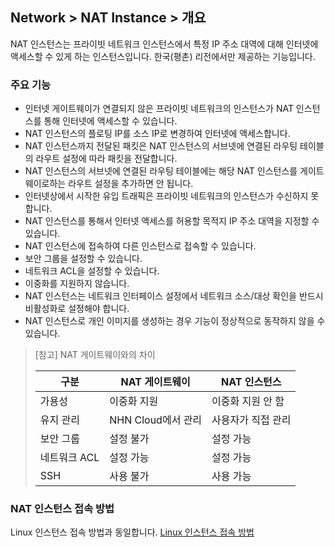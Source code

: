 ## Network > NAT Instance > 개요
NAT 인스턴스는 프라이빗 네트워크 인스턴스에서 특정 IP 주소 대역에 대해 인터넷에 액세스할 수 있게 하는 인스턴스입니다.
한국(평촌) 리전에서만 제공하는 기능입니다.

### 주요 기능
* 인터넷 게이트웨이가 연결되지 않은 프라이빗 네트워크의 인스턴스가 NAT 인스턴스를 통해 인터넷에 액세스할 수 있습니다.
* NAT 인스턴스의 플로팅 IP를 소스 IP로 변경하여 인터넷에 액세스합니다.
* NAT 인스턴스까지 전달된 패킷은 NAT 인스턴스의 서브넷에 연결된 라우팅 테이블의 라우트 설정에 따라 패킷을 전달합니다.
* NAT 인스턴스의 서브넷에 연결된 라우팅 테이블에는 해당 NAT 인스턴스를 게이트웨이로하는 라우트 설정을 추가하면 안 됩니다.
* 인터넷상에서 시작한 유입 트래픽은 프라이빗 네트워크의 인스턴스가 수신하지 못합니다.
* NAT 인스턴스를 통해서 인터넷 액세스를 허용할 목적지 IP 주소 대역을 지정할 수 있습니다.
* NAT 인스턴스에 접속하여 다른 인스턴스로 접속할 수 있습니다.
* 보안 그룹을 설정할 수 있습니다.
* 네트워크 ACL을 설정할 수 있습니다.
* 이중화를 지원하지 않습니다.
* NAT 인스턴스는 네트워크 인터페이스 설정에서 네트워크 소스/대상 확인을 반드시 비활성화로 설정해야 합니다.
* NAT 인스턴스로 개인 이미지를 생성하는 경우 기능이 정상적으로 동작하지 않을 수 있습니다.

> [참고] NAT 게이트웨이와의 차이
>
> | 구분 | NAT 게이트웨이 | NAT 인스턴스 |
> |--|--|--|
> |가용성| 이중화 지원 | 이중화 지원 안 함 |
> |유지 관리|NHN Cloud에서 관리| 사용자가 직접 관리|
> |보안 그룹|설정 불가| 설정 가능|액
> |네트워크 ACL| 설정 가능 | 설정 가능|
> |SSH|사용 불가| 사용 가능|


### NAT 인스턴스 접속 방법
Linux 인스턴스 접속 방법과 동일합니다. [Linux 인스턴스 접속 방법](https://docs.toast.com/ko/Compute/Instance/ko/overview/#linux)